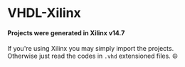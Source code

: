 # VHDL-Xilinx
#### Projects were generated in Xilinx v14.7

If you're using Xilinx you may simply import the projects.  
Otherwise just read the codes in `.vhd` extensioned files.  ☮️
